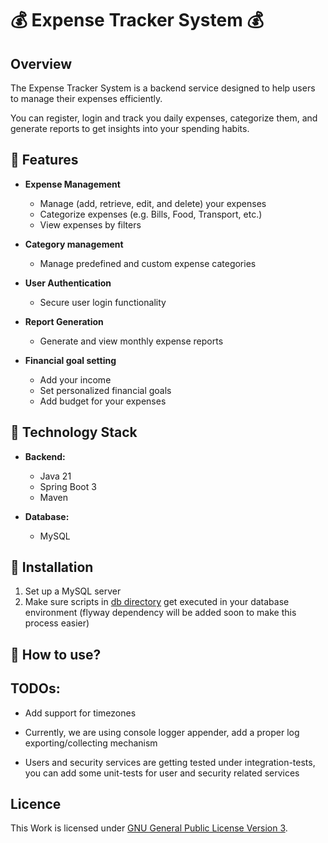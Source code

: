 # 💰 Expense Tracker System 💰

## Overview

The Expense Tracker System is a backend service designed to help users
to manage their expenses efficiently.

You can register, login and track you daily expenses, categorize them,
and generate reports to get insights into your spending habits.

## 🧩 Features

- **Expense Management**
    - Manage (add, retrieve, edit, and delete) your expenses
    - Categorize expenses (e.g. Bills, Food, Transport, etc.)
    - View expenses by filters


- **Category management**
    - Manage predefined and custom expense categories


- **User Authentication**
    - Secure user login functionality


- **Report Generation**
    - Generate and view monthly expense reports


- **Financial goal setting**
    - Add your income
    - Set personalized financial goals
    - Add budget for your expenses

## 🚀 Technology Stack

- **Backend:**
    - Java 21
    - Spring Boot 3
    - Maven


- **Database:**
    - MySQL

## 🔧 Installation

1) Set up a MySQL server
2) Make sure scripts in [db directory](src/main/resources/db) get
   executed in your database environment (flyway dependency will
   be added soon to make this process easier)

## 📔 How to use?

## TODOs:

- Add support for timezones

- Currently, we are using console logger appender, add a proper
  log exporting/collecting mechanism

- Users and security services are getting tested under integration-tests,
  you can add some unit-tests for user and security related services

## Licence

This Work is licensed under [GNU General Public License Version 3](LICENSE).
